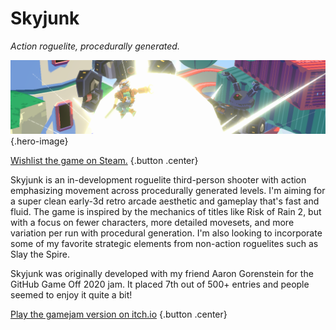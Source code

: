 # Skyjunk

*Action roguelite, procedurally generated.*

![Skyjunk](/pages/skyjunk/header.png) {.hero-image}

[Wishlist the game on Steam.](https://store.steampowered.com/app/1591280/Skyjunk/) {.button .center}

Skyjunk is an in-development roguelite third-person shooter with action emphasizing movement across procedurally generated levels. I'm aiming for a super clean early-3d retro arcade aesthetic and gameplay that's fast and fluid. The game is inspired by the mechanics of titles like Risk of Rain 2, but with a focus on fewer characters, more detailed movesets, and more variation per run with procedural generation. I'm also looking to incorporate some of my favorite strategic elements from non-action roguelites such as Slay the Spire.

Skyjunk was originally developed with my friend Aaron Gorenstein for the GitHub Game Off 2020 jam. It placed 7th out of 500+ entries and people seemed to enjoy it quite a bit!

[Play the gamejam version on itch.io](https://benhhopkins.itch.io/skyjunk) {.button .center}